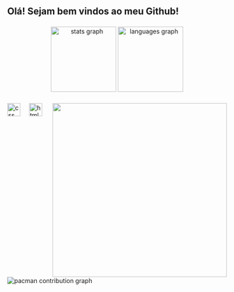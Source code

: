 <h2 align="left">Olá! Sejam bem vindos ao meu Github!</h2>

###

<div align="center">
  <img src="https://github-readme-stats.vercel.app/api?username=EdwardMendes&hide_title=false&hide_rank=false&show_icons=true&include_all_commits=true&count_private=true&disable_animations=false&theme=dracula&locale=en&hide_border=false" height="150" alt="stats graph"  />
  <img src="https://github-readme-stats.vercel.app/api/top-langs?username=EdwardMendes&locale=en&hide_title=false&layout=compact&card_width=320&langs_count=5&theme=dracula&hide_border=false" height="150" alt="languages graph"  />
</div>

###

<img align="right" height="400" src="https://img1.picmix.com/output/pic/normal/8/1/1/1/11821118_aa223.gif"  />

###

<div align="left">
  <img src="https://cdn.jsdelivr.net/gh/devicons/devicon/icons/css3/css3-original.svg" height="30" alt="css logo"  />
  <img width="12" />
  <img src="https://cdn.jsdelivr.net/gh/devicons/devicon/icons/html5/html5-original.svg" height="30" alt="html5 logo"  />
</div>

###

<picture>
  <source media="(prefers-color-scheme: dark)" srcset="https://raw.githubusercontent.com/EdwardMendes/EdwardMendes/output/pacman-contribution-graph-dark.svg">
  <source media="(prefers-color-scheme: light)" srcset="https://raw.githubusercontent.com/EdwardMendes/EdwardMendes/output/pacman-contribution-graph.svg">
  <img alt="pacman contribution graph" src="https://raw.githubusercontent.com/EdwardMendes/EdwardMendes/output/pacman-contribution-graph.svg">
</picture>

###
